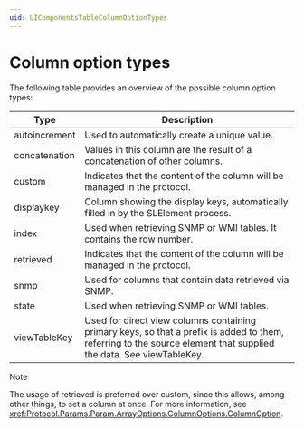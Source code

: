 ```yaml
---
uid: UIComponentsTableColumnOptionTypes
---
```


# Column option types

The following table provides an overview of the possible column option types:

|Type|Description|
|--- |--- |
|autoincrement|Used to automatically create a unique value.|
|concatenation|Values in this column are the result of a concatenation of other columns.|
|custom|Indicates that the content of the column will be managed in the protocol.|
|displaykey|Column showing the display keys, automatically filled in by the SLElement process.|
|index|Used when retrieving SNMP or WMI tables. It contains the row number.|
|retrieved|Indicates that the content of the column will be managed in the protocol.|
|snmp|Used for columns that contain data retrieved via SNMP.|
|state|Used when retrieving SNMP or WMI tables.|
|viewTableKey|Used for direct view columns containing primary keys, so that a prefix is added to them, referring to the source element that supplied the data. See viewTableKey.|

> [!NOTE]
> The usage of retrieved is preferred over custom, since this allows, among other things, to set a column at once. For more information, see <xref:Protocol.Params.Param.ArrayOptions.ColumnOptions.ColumnOption>.
